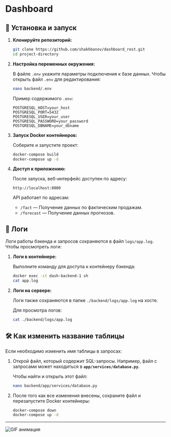 # Dashboard

## 🚀 **Установка и запуск**

1. **Клонируйте репозиторий:**

   ```bash
   git clone https://github.com/shakhbanov/dashboard_rest.git
   cd project-directory
   ```

2. **Настройка переменных окружения:**

   В файле `.env` укажите параметры подключения к базе данных. Чтобы открыть файл `.env` для редактирования:

   ```bash
   nano backend/.env
   ```

   Пример содержимого `.env`:

   ```text
   POSTGRESQL_HOST=your_host
   POSTGRESQL_PORT=5432
   POSTGRESQL_USER=your_user
   POSTGRESQL_PASSWORD=your_password
   POSTGRESQL_DBNAME=your_dbname
   ```

3. **Запуск Docker контейнеров:**

   Соберите и запустите проект:

   ```bash
   docker-compose build
   docker-compose up -d
   ```

4. **Доступ к приложению:**

   После запуска, веб-интерфейс доступен по адресу:

   ```
   http://localhost:8080
   ```

   API работает по адресам:
   - `/fact` — Получение данных по фактическим продажам.
   - `/forecast` — Получение данных прогнозов.

## 📂 **Логи**

Логи работы бэкенда и запросов сохраняются в файл `logs/app.log`. Чтобы просмотреть логи:

1. **Логи в контейнере:**

   Выполните команду для доступа к контейнеру бэкенда:

   ```bash
   docker exec -it dash-backend-1 sh
   cat app.log
   ```

2. **Логи на сервере:**

   Логи также сохраняются в папке `./backend/logs/app.log` на хосте.

   Для просмотра логов:

   ```bash
   cat ./backend/logs/app.log
   ```

## 🛠 **Как изменить название таблицы**

Если необходимо изменить имя таблицы в запросах:

1. Открой файл, который содержит SQL-запросы. Например, файл с запросами может находиться в **`app/services/database.py`**.
   
   Чтобы найти и открыть этот файл:
   
   ```bash
   nano backend/app/services/database.py
   ```

2. После того как все изменения внесены, сохраните файл и перезапустите Docker контейнеры:

   ```bash
   docker-compose down
   docker-compose up -d
   ```

---
<img src="https://s3.shakhbanov.org/blog/gif" alt="GIF анимация">




